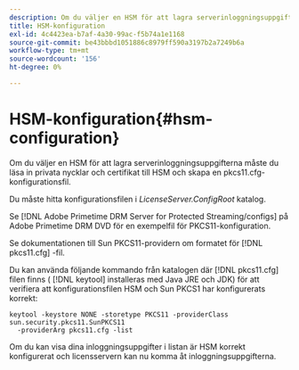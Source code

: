 ```yaml
---
description: Om du väljer en HSM för att lagra serverinloggningsuppgifterna måste du läsa in privata nycklar och certifikat till HSM och skapa en pkcs11.cfg-konfigurationsfil.
title: HSM-konfiguration
exl-id: 4c4423ea-b7af-4a30-99ac-f5b74a1e1168
source-git-commit: be43bbbd1051886c8979ff590a3197b2a7249b6a
workflow-type: tm+mt
source-wordcount: '156'
ht-degree: 0%

---
```


# HSM-konfiguration{#hsm-configuration}

Om du väljer en HSM för att lagra serverinloggningsuppgifterna måste du läsa in privata nycklar och certifikat till HSM och skapa en pkcs11.cfg-konfigurationsfil.

Du måste hitta konfigurationsfilen i *LicenseServer.ConfigRoot* katalog.

Se [!DNL Adobe Primetime DRM Server for Protected Streaming/configs] på Adobe Primetime DRM DVD för en exempelfil för PKCS11-konfiguration.

Se dokumentationen till Sun PKCS11-providern om formatet för [!DNL pkcs11.cfg] -fil.

Du kan använda följande kommando från katalogen där [!DNL pkcs11.cfg] filen finns ( [!DNL keytool] installeras med Java JRE och JDK) för att verifiera att konfigurationsfilen HSM och Sun PKCS1 har konfigurerats korrekt:

```
keytool -keystore NONE -storetype PKCS11 -providerClass sun.security.pkcs11.SunPKCS11 
  -providerArg pkcs11.cfg -list
```

Om du kan visa dina inloggningsuppgifter i listan är HSM korrekt konfigurerat och licensservern kan nu komma åt inloggningsuppgifterna.
